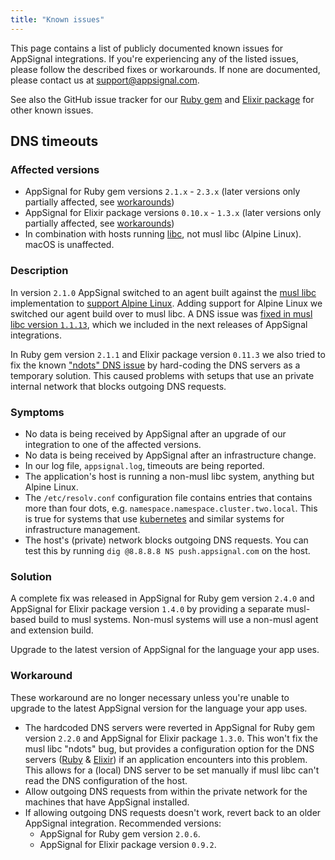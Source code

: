 ```yaml
---
title: "Known issues"
---
```


This page contains a list of publicly documented known issues for AppSignal integrations. If you're experiencing any of the listed issues, please follow the described fixes or workarounds. If none are documented, please contact us at [support@appsignal.com](mailto:support@appsignal.com).

See also the GitHub issue tracker for our [Ruby gem](https://github.com/appsignal/appsignal-ruby/issues) and [Elixir package](https://github.com/appsignal/appsignal-elixir/issues) for other known issues.

## DNS timeouts

### Affected versions

- AppSignal for Ruby gem versions `2.1.x` - `2.3.x` (later versions only partially affected, see [workarounds](#workaround))
- AppSignal for Elixir package versions `0.10.x` - `1.3.x` (later versions only partially affected, see [workarounds](#workaround))
- In combination with hosts running [libc], not musl libc (Alpine Linux). macOS is unaffected.

### Description

In version `2.1.0` AppSignal switched to an agent built against the [musl libc][musl] implementation to [support Alpine Linux][blog-gem-2.1]. Adding support for Alpine Linux we switched our agent build over to musl libc. A DNS issue was [fixed in musl libc version `1.1.13`][musl-faq-dns], which we included in the next releases of AppSignal integrations.

In Ruby gem version `2.1.1` and Elixir package version `0.11.3` we also tried to fix the known ["ndots" DNS issue][musl-faq-dns] by hard-coding the DNS servers as a temporary solution. This caused problems with setups that use an private internal network that blocks outgoing DNS requests.

### Symptoms

- No data is being received by AppSignal after an upgrade of our integration to one of the affected versions.
- No data is being received by AppSignal after an infrastructure change.
- In our log file, `appsignal.log`, timeouts are being reported.
- The application's host is running a non-musl libc system, anything but Alpine Linux.
- The `/etc/resolv.conf` configuration file contains entries that contains more than four dots, e.g. `namespace.namespace.cluster.two.local`. This is true for systems that use [kubernetes] and similar systems for infrastructure management.
- The host's (private) network blocks outgoing DNS requests. You can test this by running `dig @8.8.8.8 NS push.appsignal.com` on the host.

### Solution

A complete fix was released in AppSignal for Ruby gem version `2.4.0` and AppSignal for Elixir package version `1.4.0` by providing a separate musl-based build to musl systems. Non-musl systems will use a non-musl agent and extension build.

Upgrade to the latest version of AppSignal for the language your app uses.

### Workaround

These workaround are no longer necessary unless you're unable to upgrade to the latest AppSignal version for the language your app uses.

- The hardcoded DNS servers were reverted in AppSignal for Ruby gem version `2.2.0` and AppSignal for Elixir package `1.3.0`.
  This won't fix the musl libc "ndots" bug, but provides a configuration option for the DNS servers ([Ruby](/ruby/configuration/options.html#appsignal_dns_servers-dns_servers) & [Elixir](/elixir/configuration/options.html#appsignal_dns_servers-dns_servers)) if an application encounters into this problem. This allows for a (local) DNS server to be set manually if musl libc can't read the DNS configuration of the host.
- Allow outgoing DNS requests from within the private network for the machines that have AppSignal installed.
- If allowing outgoing DNS requests doesn't work, revert back to an older AppSignal integration. Recommended versions:
  - AppSignal for Ruby gem version `2.0.6`.
  - AppSignal for Elixir package version `0.9.2`.

[blog-gem-2.1]: http://blog.appsignal.com/2017/01/31/gem-2-1.html
[libc]: https://www.gnu.org/software/libc/
[musl]: https://www.musl-libc.org/
[musl-faq-dns]: http://wiki.musl-libc.org/wiki/Functional_differences_from_glibc#Name_Resolver_.2F_DNS
[kubernetes]: https://kubernetes.io/
